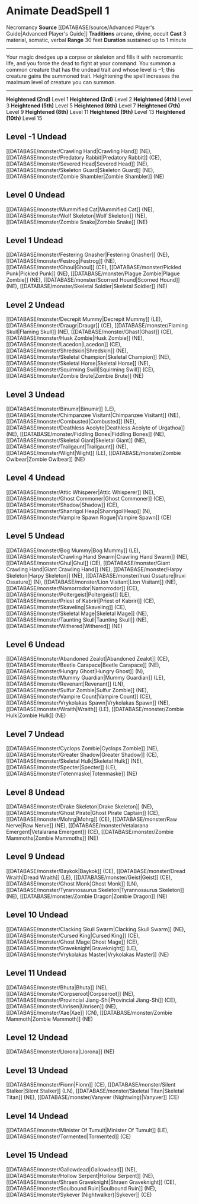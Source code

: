 ﻿---
actions: '[three-actions]'
component:
- Material
- Somatic
- Verbal
duration: sustained up to 1 minute
heighten: 2nd, 3rd, 4th, 5th, 6th, 7th, 8th, 9th, 10th
heighten_level: 1, 2, 3, 4, 5, 6, 7, 8, 9, 10
id: '666'
level: '1'
name: Animate Dead
range: 30 feet
rarity: Common
school: Necromancy
source: '[[DATABASE/source/Advanced Player''s Guide|Advanced Player''s Guide]]'
tradition:
- Arcane
- Divine
- Occult
trait:
- '[[DATABASE/trait/Necromancy|Necromancy]]'
type: Spell

---
# Animate Dead<span class="item-type">Spell 1</span>

<span class="item-trait">Necromancy</span>
**Source** [[DATABASE/source/Advanced Player's Guide|Advanced Player's Guide]] 
**Traditions** arcane, divine, occult
**Cast** <span class="action-icon">3</span> material, somatic, verbal
**Range** 30 feet
**Duration** sustained up to 1 minute

---
Your magic dredges up a corpse or skeleton and fills it with necromantic life, and you force the dead to fight at your command. You summon a common creature that has the undead trait and whose level is –1; this creature gains the summoned trait. Heightening the spell increases the maximum level of creature you can summon.

---
**Heightened (2nd)** Level 1
**Heightened (3rd)** Level 2
**Heightened (4th)** Level 3
**Heightened (5th)** Level 5
**Heightened (6th)** Level 7
**Heightened (7th)** Level 9
**Heightened (8th)** Level 11
**Heightened (9th)** Level 13
**Heightened (10th)** Level 15

## Level -1 Undead

[[DATABASE/monster/Crawling Hand|Crawling Hand]] (NE), [[DATABASE/monster/Predatory Rabbit|Predatory Rabbit]] (CE), [[DATABASE/monster/Severed Head|Severed Head]] (NE), [[DATABASE/monster/Skeleton Guard|Skeleton Guard]] (NE), [[DATABASE/monster/Zombie Shambler|Zombie Shambler]] (NE)

## Level 0 Undead

[[DATABASE/monster/Mummified Cat|Mummified Cat]] (NE), [[DATABASE/monster/Wolf Skeleton|Wolf Skeleton]] (NE), [[DATABASE/monster/Zombie Snake|Zombie Snake]] (NE)

## Level 1 Undead

[[DATABASE/monster/Festering Gnasher|Festering Gnasher]] (NE), [[DATABASE/monster/Festrog|Festrog]] (NE), [[DATABASE/monster/Ghoul|Ghoul]] (CE), [[DATABASE/monster/Pickled Punk|Pickled Punk]] (NE), [[DATABASE/monster/Plague Zombie|Plague Zombie]] (NE), [[DATABASE/monster/Scorned Hound|Scorned Hound]] (NE), [[DATABASE/monster/Skeletal Soldier|Skeletal Soldier]] (NE)

## Level 2 Undead

[[DATABASE/monster/Decrepit Mummy|Decrepit Mummy]] (LE), [[DATABASE/monster/Draugr|Draugr]] (CE), [[DATABASE/monster/Flaming Skull|Flaming Skull]] (NE), [[DATABASE/monster/Ghast|Ghast]] (CE), [[DATABASE/monster/Husk Zombie|Husk Zombie]] (NE), [[DATABASE/monster/Lacedon|Lacedon]] (CE), [[DATABASE/monster/Shredskin|Shredskin]] (NE), [[DATABASE/monster/Skeletal Champion|Skeletal Champion]] (NE), [[DATABASE/monster/Skeletal Horse|Skeletal Horse]] (NE), [[DATABASE/monster/Squirming Swill|Squirming Swill]] (CE), [[DATABASE/monster/Zombie Brute|Zombie Brute]] (NE)

## Level 3 Undead

[[DATABASE/monster/Binumir|Binumir]] (LE), [[DATABASE/monster/Chimpanzee Visitant|Chimpanzee Visitant]] (NE), [[DATABASE/monster/Combusted|Combusted]] (NE), [[DATABASE/monster/Deathless Acolyte|Deathless Acolyte of Urgathoa]] (NE), [[DATABASE/monster/Fiddling Bones|Fiddling Bones]] (NE), [[DATABASE/monster/Skeletal Giant|Skeletal Giant]] (NE), [[DATABASE/monster/Trailgaunt|Trailgaunt]] (NE), [[DATABASE/monster/Wight|Wight]] (LE), [[DATABASE/monster/Zombie Owlbear|Zombie Owlbear]] (NE)

## Level 4 Undead

[[DATABASE/monster/Attic Whisperer|Attic Whisperer]] (NE), [[DATABASE/monster/Ghost Commoner|Ghost Commoner]] (CE), [[DATABASE/monster/Shadow|Shadow]] (CE), [[DATABASE/monster/Shanrigol Heap|Shanrigol Heap]] (N), [[DATABASE/monster/Vampire Spawn Rogue|Vampire Spawn]] (CE)

## Level 5 Undead

[[DATABASE/monster/Bog Mummy|Bog Mummy]] (LE), [[DATABASE/monster/Crawling Hand Swarm|Crawling Hand Swarm]] (NE), [[DATABASE/monster/Ghul|Ghul]] (CE), [[DATABASE/monster/Giant Crawling Hand|Giant Crawling Hand]] (NE), [[DATABASE/monster/Harpy Skeleton|Harpy Skeleton]] (NE), [[DATABASE/monster/Iruxi Ossature|Iruxi Ossature]] (N), [[DATABASE/monster/Lion Visitant|Lion Visitant]] (NE), [[DATABASE/monster/Namorrodor|Namorrodor]] (CE), [[DATABASE/monster/Poltergeist|Poltergeist]] (LE), [[DATABASE/monster/Priest of Kabriri|Priest of Kabriri]] (CE), [[DATABASE/monster/Skaveling|Skaveling]] (CE), [[DATABASE/monster/Skeletal Mage|Skeletal Mage]] (NE), [[DATABASE/monster/Taunting Skull|Taunting Skull]] (NE), [[DATABASE/monster/Withered|Withered]] (NE)

## Level 6 Undead

[[DATABASE/monster/Abandoned Zealot|Abandoned Zealot]] (CE), [[DATABASE/monster/Beetle Carapace|Beetle Carapace]] (NE), [[DATABASE/monster/Hungry Ghost|Hungry Ghost]] (N), [[DATABASE/monster/Mummy Guardian|Mummy Guardian]] (LE), [[DATABASE/monster/Revenant|Revenant]] (LN), [[DATABASE/monster/Sulfur Zombie|Sulfur Zombie]] (NE), [[DATABASE/monster/Vampire Count|Vampire Count]] (CE), [[DATABASE/monster/Vrykolakas Spawn|Vrykolakas Spawn]] (NE), [[DATABASE/monster/Wraith|Wraith]] (LE), [[DATABASE/monster/Zombie Hulk|Zombie Hulk]] (NE)

## Level 7 Undead

[[DATABASE/monster/Cyclops Zombie|Cyclops Zombie]] (NE), [[DATABASE/monster/Greater Shadow|Greater Shadow]] (CE), [[DATABASE/monster/Skeletal Hulk|Skeletal Hulk]] (NE), [[DATABASE/monster/Specter|Specter]] (LE), [[DATABASE/monster/Totenmaske|Totenmaske]] (NE)

## Level 8 Undead

[[DATABASE/monster/Drake Skeleton|Drake Skeleton]] (NE), [[DATABASE/monster/Ghost Pirate|Ghost Pirate Captain]] (CE), [[DATABASE/monster/Mohrg|Mohrg]] (CE), [[DATABASE/monster/Raw Nerve|Raw Nerve]] (NE), [[DATABASE/monster/Vetalarana Emergent|Vetalarana Emergent]] (CE), [[DATABASE/monster/Zombie Mammoths|Zombie Mammoths]] (NE)

## Level 9 Undead

[[DATABASE/monster/Baykok|Baykok]] (CE), [[DATABASE/monster/Dread Wraith|Dread Wraith]] (LE), [[DATABASE/monster/Geist|Geist]] (CE), [[DATABASE/monster/Ghost Monk|Ghost Monk]] (LN), [[DATABASE/monster/Tyrannosaurus Skeleton|Tyrannosaurus Skeleton]] (NE), [[DATABASE/monster/Zombie Dragon|Zombie Dragon]] (NE)

## Level 10 Undead

[[DATABASE/monster/Clacking Skull Swarm|Clacking Skull Swarm]] (NE), [[DATABASE/monster/Cursed King|Cursed King]] (CE), [[DATABASE/monster/Ghost Mage|Ghost Mage]] (CE), [[DATABASE/monster/Graveknight|Graveknight]] (LE), [[DATABASE/monster/Vrykolakas Master|Vrykolakas Master]] (NE)

## Level 11 Undead

[[DATABASE/monster/Bhuta|Bhuta]] (NE), [[DATABASE/monster/Corpseroot|Corpseroot]] (NE), [[DATABASE/monster/Provincial Jiang-Shi|Provincial Jiang-Shi]] (CE), [[DATABASE/monster/Unrisen|Unrisen]] (NE), [[DATABASE/monster/Xae|Xae]] (CN), [[DATABASE/monster/Zombie Mammoth|Zombie Mammoth]] (NE)

## Level 12 Undead

[[DATABASE/monster/Llorona|Llorona]] (NE)

## Level 13 Undead

[[DATABASE/monster/Fionn|Fionn]] (CE), [[DATABASE/monster/Silent Stalker|Silent Stalker]] (LN), [[DATABASE/monster/Skeletal Titan|Skeletal Titan]] (NE), [[DATABASE/monster/Vanyver (Nightwing)|Vanyver]] (CE)

## Level 14 Undead

[[DATABASE/monster/Minister Of Tumult|Minister Of Tumult]] (LE), [[DATABASE/monster/Tormented|Tormented]] (CE)

## Level 15 Undead

[[DATABASE/monster/Gallowdead|Gallowdead]] (NE), [[DATABASE/monster/Hollow Serpent|Hollow Serpent]] (NE), [[DATABASE/monster/Shraen Graveknight|Shraen Graveknight]] (CE), [[DATABASE/monster/Soulbound Ruin|Soulbound Ruin]] (NE), [[DATABASE/monster/Sykever (Nightwalker)|Sykever]] (CE)
